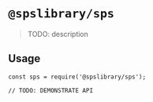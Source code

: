# `@spslibrary/sps`

> TODO: description

## Usage

```
const sps = require('@spslibrary/sps');

// TODO: DEMONSTRATE API
```
